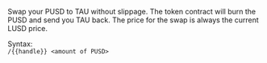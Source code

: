 Swap your PUSD to TAU without slippage. The token contract will burn the PUSD and send you TAU back. The price for the swap is always the current LUSD price.

Syntax:  
`/{{handle}} <amount of PUSD>`  
